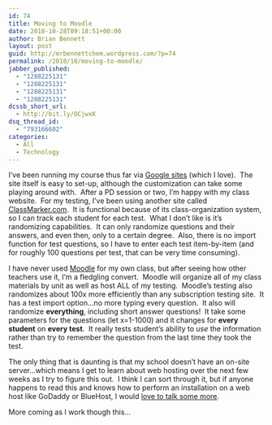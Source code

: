 ```yaml
---
id: 74
title: Moving to Moodle
date: 2010-10-28T09:18:51+00:00
author: Brian Bennett
layout: post
guid: http://mrbennettchem.wordpress.com/?p=74
permalink: /2010/10/moving-to-moodle/
jabber_published:
  - "1288225131"
  - "1288225131"
  - "1288225131"
  - "1288225131"
dcssb_short_url:
  - http://bit.ly/OCjwxK
dsq_thread_id:
  - "793166602"
categories:
  - All
  - Technology
---
```

I&#8217;ve been running my course thus far via [Google sites](http://blog.ohheybrian.com/moving-to-moodle/) (which I love).  The site itself is easy to set-up, although the customization can take some playing around with.  After a PD session or two, I&#8217;m happy with my class website.  For my testing, I&#8217;ve been using another site called [ClassMarker.com](http://www.classmarker.com).  It is functional because of its class-organization system, so I can track each student for each test.  What I don&#8217;t like is it&#8217;s randomizing capabilities.  It can only randomize questions and their answers, and even then, only to a certain degree.  Also, there is no import function for test questions, so I have to enter each test item-by-item (and for roughly 100 questions per test, that can be very time consuming).

I have never used [Moodle](http://blog.ohheybrian.com/moving-to-moodle/) for my own class, but after seeing how other teachers use it, I&#8217;m a fledgling convert.  Moodle will organize all of my class materials by unit as well as host ALL of my testing.  Moodle&#8217;s testing also randomizes about 100x more efficiently than any subscription testing site.  It has a test import option&#8230;no more typing every question.  It also will randomize **everything**, including short answer questions!  It take some parameters for the questions (let x=1-1000) and it changes for **every student** on **every test**.  It really tests student&#8217;s ability to _use_ the information rather than try to remember the question from the last time they took the test.

The only thing that is daunting is that my school doesn&#8217;t have an on-site server&#8230;which means I get to learn about web hosting over the next few weeks as I try to figure this out.  I think I can sort through it, but if anyone happens to read this and knows how to perform an installation on a web host like GoDaddy or BlueHost, I would [love to talk some more](mailto:brian.bennett2@gmail.com).

More coming as I work though this&#8230;